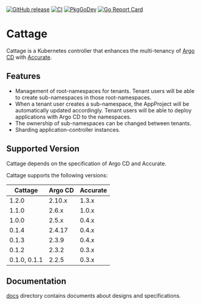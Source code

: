 [![GitHub release](https://img.shields.io/github/release/cybozu-go/cattage.svg?maxAge=60)](https://github.com/cybozu-go/cattage/releases)
[![CI](https://github.com/cybozu-go/cattage/actions/workflows/ci.yaml/badge.svg)](https://github.com/cybozu-go/cattage/actions/workflows/ci.yaml)
[![PkgGoDev](https://pkg.go.dev/badge/github.com/cybozu-go/cattage?tab=overview)](https://pkg.go.dev/github.com/cybozu-go/cattage?tab=overview)
[![Go Report Card](https://goreportcard.com/badge/github.com/cybozu-go/cattage)](https://goreportcard.com/report/github.com/cybozu-go/cattage)

# Cattage

Cattage is a Kubernetes controller that enhances the multi-tenancy of [Argo CD][] with [Accurate][].

## Features

- Management of root-namespaces for tenants. Tenant users will be able to create sub-namespaces in those root-namespaces.
- When a tenant user creates a sub-namespace, the AppProject will be automatically updated accordingly. Tenant users will be able to deploy applications with Argo CD to the namespaces.
- The ownership of sub-namespaces can be changed between tenants.
- Sharding application-controller instances.

## Supported Version

Cattage depends on the specification of Argo CD and Accurate.

Cattage supports the following versions:

| Cattage      | Argo CD | Accurate |
|--------------|---------|----------|
| 1.2.0        | 2.10.x  | 1.3.x    |
| 1.1.0        | 2.6.x   | 1.0.x    |
| 1.0.0        | 2.5.x   | 0.4.x    |
| 0.1.4        | 2.4.17  | 0.4.x    |
| 0.1.3        | 2.3.9   | 0.4.x    |
| 0.1.2        | 2.3.2   | 0.3.x    |
| 0.1.0, 0.1.1 | 2.2.5   | 0.3.x    |

## Documentation

[docs](docs/) directory contains documents about designs and specifications.

[Accurate]: https://github.com/cybozu-go/accurate
[Argo CD]: https://argo-cd.readthedocs.io/en/stable/
